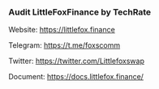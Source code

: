 ### Audit LittleFoxFinance by TechRate

Website: https://littlefox.finance

Telegram: https://t.me/foxscomm

Twitter: https://twitter.com/Littlefoxswap

Document: https://docs.littlefox.finance/
